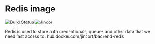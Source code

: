 # Redis image
[![Build Status](https://travis-ci.org/JincorTech/backend-redis.svg?branch=master)](https://travis-ci.org/JincorTech/backend-redis)
[![Jincor](https://jincor.com/)](https://habrastorage.org/webt/59/d5/42/59d542206afbe280817420.png)

Redis is used to store auth credentionals, queues and other data that we need 
fast access to.
hub.docker.com/jincort/backend-redis
